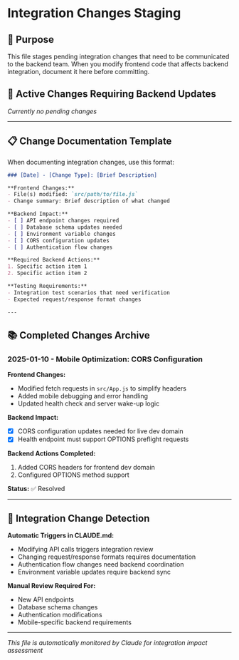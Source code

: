 # Integration Changes Staging

## 📝 Purpose
This file stages pending integration changes that need to be communicated to the backend team. When you modify frontend code that affects backend integration, document it here before committing.

## 🚨 Active Changes Requiring Backend Updates

*Currently no pending changes*

---

## 📋 Change Documentation Template

When documenting integration changes, use this format:

```markdown
### [Date] - [Change Type]: [Brief Description]

**Frontend Changes:**
- File(s) modified: `src/path/to/file.js`
- Change summary: Brief description of what changed

**Backend Impact:**
- [ ] API endpoint changes required
- [ ] Database schema updates needed  
- [ ] Environment variable changes
- [ ] CORS configuration updates
- [ ] Authentication flow changes

**Required Backend Actions:**
1. Specific action item 1
2. Specific action item 2

**Testing Requirements:**
- Integration test scenarios that need verification
- Expected request/response format changes

---
```

## 📚 Completed Changes Archive

### 2025-01-10 - Mobile Optimization: CORS Configuration
**Frontend Changes:**
- Modified fetch requests in `src/App.js` to simplify headers
- Added mobile debugging and error handling
- Updated health check and server wake-up logic

**Backend Impact:**
- [x] CORS configuration updates needed for live dev domain
- [x] Health endpoint must support OPTIONS preflight requests

**Backend Actions Completed:**
1. Added CORS headers for frontend dev domain
2. Configured OPTIONS method support

**Status:** ✅ Resolved

---

## 🔄 Integration Change Detection

**Automatic Triggers in CLAUDE.md:**
- Modifying API calls triggers integration review
- Changing request/response formats requires documentation  
- Authentication flow changes need backend coordination
- Environment variable updates require backend sync

**Manual Review Required For:**
- New API endpoints
- Database schema changes
- Authentication modifications
- Mobile-specific backend requirements

---
*This file is automatically monitored by Claude for integration impact assessment*
